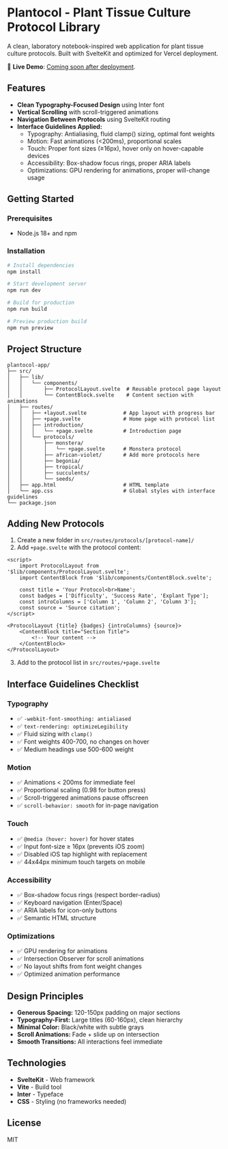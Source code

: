 # Plantocol - Plant Tissue Culture Protocol Library

A clean, laboratory notebook-inspired web application for plant tissue culture protocols. Built with SvelteKit and optimized for Vercel deployment.

🔬 **Live Demo**: [Coming soon after deployment](https://interfaces.rauno.me/).

## Features

- **Clean Typography-Focused Design** using Inter font
- **Vertical Scrolling** with scroll-triggered animations
- **Navigation Between Protocols** using SvelteKit routing
- **Interface Guidelines Applied:**
  - Typography: Antialiasing, fluid clamp() sizing, optimal font weights
  - Motion: Fast animations (<200ms), proportional scales
  - Touch: Proper font sizes (≥16px), hover only on hover-capable devices
  - Accessibility: Box-shadow focus rings, proper ARIA labels
  - Optimizations: GPU rendering for animations, proper will-change usage

## Getting Started

### Prerequisites

- Node.js 18+ and npm

### Installation

```bash
# Install dependencies
npm install

# Start development server
npm run dev

# Build for production
npm run build

# Preview production build
npm run preview
```

## Project Structure

```
plantocol-app/
├── src/
│   ├── lib/
│   │   └── components/
│   │       ├── ProtocolLayout.svelte  # Reusable protocol page layout
│   │       └── ContentBlock.svelte    # Content section with animations
│   ├── routes/
│   │   ├── +layout.svelte            # App layout with progress bar
│   │   ├── +page.svelte              # Home page with protocol list
│   │   ├── introduction/
│   │   │   └── +page.svelte          # Introduction page
│   │   └── protocols/
│   │       ├── monstera/
│   │       │   └── +page.svelte      # Monstera protocol
│   │       ├── african-violet/       # Add more protocols here
│   │       ├── begonia/
│   │       ├── tropical/
│   │       ├── succulents/
│   │       └── seeds/
│   ├── app.html                      # HTML template
│   └── app.css                       # Global styles with interface guidelines
└── package.json
```

## Adding New Protocols

1. Create a new folder in `src/routes/protocols/[protocol-name]/`
2. Add `+page.svelte` with the protocol content:

```svelte
<script>
	import ProtocolLayout from '$lib/components/ProtocolLayout.svelte';
	import ContentBlock from '$lib/components/ContentBlock.svelte';
	
	const title = 'Your Protocol<br>Name';
	const badges = ['Difficulty', 'Success Rate', 'Explant Type'];
	const introColumns = ['Column 1', 'Column 2', 'Column 3'];
	const source = 'Source citation';
</script>

<ProtocolLayout {title} {badges} {introColumns} {source}>
	<ContentBlock title="Section Title">
		<!-- Your content -->
	</ContentBlock>
</ProtocolLayout>
```

3. Add to the protocol list in `src/routes/+page.svelte`

## Interface Guidelines Checklist

### Typography
- ✅ `-webkit-font-smoothing: antialiased`
- ✅ `text-rendering: optimizeLegibility`
- ✅ Fluid sizing with `clamp()`
- ✅ Font weights 400-700, no changes on hover
- ✅ Medium headings use 500-600 weight

### Motion
- ✅ Animations < 200ms for immediate feel
- ✅ Proportional scaling (0.98 for button press)
- ✅ Scroll-triggered animations pause offscreen
- ✅ `scroll-behavior: smooth` for in-page navigation

### Touch
- ✅ `@media (hover: hover)` for hover states
- ✅ Input font-size ≥ 16px (prevents iOS zoom)
- ✅ Disabled iOS tap highlight with replacement
- ✅ 44x44px minimum touch targets on mobile

### Accessibility
- ✅ Box-shadow focus rings (respect border-radius)
- ✅ Keyboard navigation (Enter/Space)
- ✅ ARIA labels for icon-only buttons
- ✅ Semantic HTML structure

### Optimizations
- ✅ GPU rendering for animations
- ✅ Intersection Observer for scroll animations
- ✅ No layout shifts from font weight changes
- ✅ Optimized animation performance

## Design Principles

- **Generous Spacing:** 120-150px padding on major sections
- **Typography-First:** Large titles (60-160px), clean hierarchy
- **Minimal Color:** Black/white with subtle grays
- **Scroll Animations:** Fade + slide up on intersection
- **Smooth Transitions:** All interactions feel immediate

## Technologies

- **SvelteKit** - Web framework
- **Vite** - Build tool
- **Inter** - Typeface
- **CSS** - Styling (no frameworks needed)

## License

MIT
